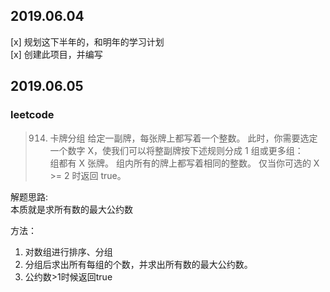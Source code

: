 ## 2019.06.04
[x] 规划这下半年的，和明年的学习计划  
[x] 创建此项目，并编写

## 2019.06.05
### leetcode
> 914. 卡牌分组
> 给定一副牌，每张牌上都写着一个整数。
此时，你需要选定一个数字 X，使我们可以将整副牌按下述规则分成 1 组或更多组：  
> 组都有 X 张牌。
组内所有的牌上都写着相同的整数。
仅当你可选的 X >= 2 时返回 true。

解题思路:  
本质就是求所有数的最大公约数

方法：  
1. 对数组进行排序、分组
2. 分组后求出所有每组的个数，并求出所有数的最大公约数。
3. 公约数>1时候返回true 